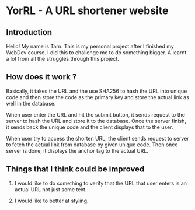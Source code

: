 # YorRL - A URL shortener website

## Introduction

Hello! My name is Tarn. This is my personal project after I finished my WebDev course.
I did this to challenge me to do something bigger.
A learnt a lot from all the struggles through this project.

## How does it work ?

Basically, it takes the URL and the use SHA256 to hash the URL into unique code and then
store the code as the primary key and store the actual link as well in the database.

When user enter the URL and hit the submit button, it sends request to the server to 
hash the URL and store it to the database. Once the server finish, it sends back the 
unique code and the client displays that to the user.

When user try to access the shorten URL, the client sends request to server to fetch
the actual link from database by given unique code. Then once server is done, it displays
the anchor tag to the actual URL.

## Things that I think could be improved

1) I would like to do something to verify that the URL that user enters is an actual URL
not just some text.

2) I would like to better at styling.
